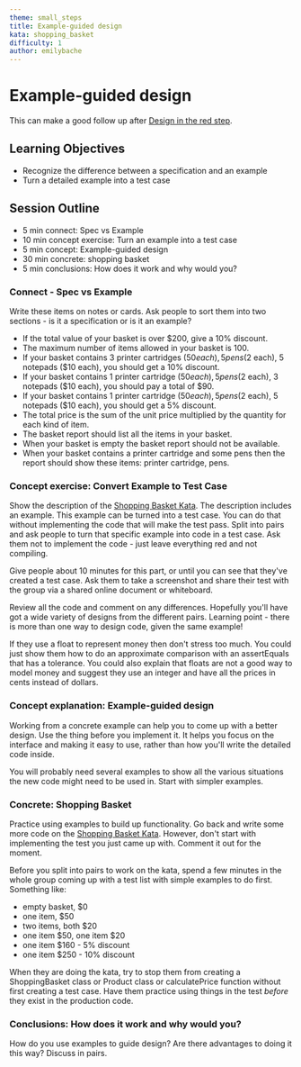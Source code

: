 ```yaml
---
theme: small_steps
title: Example-guided design
kata: shopping_basket
difficulty: 1
author: emilybache
---
```


# Example-guided design

This can make a good follow up after [Design in the red step](design_with_a_test.html).

## Learning Objectives

* Recognize the difference between a specification and an example
* Turn a detailed example into a test case

## Session Outline

* 5 min connect: Spec vs Example
* 10 min concept exercise: Turn an example into a test case
* 5 min concept: Example-guided design
* 30 min concrete: shopping basket
* 5 min conclusions: How does it work and why would you?

### Connect - Spec vs Example
Write these items on notes or cards. Ask people to sort them into two sections - is it a specification or is it an example?

- If the total value of your basket is over $200, give a 10% discount.
- The maximum number of items allowed in your basket is 100.
- If your basket contains 3 printer cartridges ($50 each), 5 pens ($2 each), 5 notepads ($10 each), you should get a 10% discount.
- If your basket contains 1 printer cartridge ($50 each), 5 pens ($2 each), 3 notepads ($10 each), you should pay a total of $90.
- If your basket contains 1 printer cartridge ($50 each), 5 pens ($2 each), 5 notepads ($10 each), you should get a 5% discount.
- The total price is the sum of the unit price multiplied by the quantity for each kind of item.
- The basket report should list all the items in your basket.
- When your basket is empty the basket report should not be available.
- When your basket contains a printer cartridge and some pens then the report should show these items: printer cartridge, pens.

### Concept exercise: Convert Example to Test Case
Show the description of the [Shopping Basket Kata](/kata_descriptions/shopping_basket.html). The description includes an example. This example can be turned into a test case. You can do that without implementing the code that will make the test pass. Split into pairs and ask people to turn that specific example into code in a test case. Ask them not to implement the code - just leave everything red and not compiling.

Give people about 10 minutes for this part, or until you can see that they've created a test case. Ask them to take a screenshot and share their test with the group via a shared online document or whiteboard.

Review all the code and comment on any differences. Hopefully you'll have got a wide variety of designs from the different pairs. Learning point - there is more than one way to design code, given the same example!

If they use a float to represent money then don't stress too much. You could just show them how to do an approximate comparison with an assertEquals that has a tolerance. You could also explain that floats are not a good way to model money and suggest they use an integer and have all the prices in cents instead of dollars.

### Concept explanation: Example-guided design
Working from a concrete example can help you to come up with a better design. Use the thing before you implement it. It helps you focus on the interface and making it easy to use, rather than how you'll write the detailed code inside.

You will probably need several examples to show all the various situations the new code might need to be used in. Start with simpler examples.

### Concrete: Shopping Basket
Practice using examples to build up functionality. Go back and write some more code on the [Shopping Basket Kata](/kata_descriptions/shopping_basket.html). However, don't start with implementing the test you just came up with. Comment it out for the moment.

Before you split into pairs to work on the kata, spend a few minutes in the whole group coming up with a test list with simple examples to do first. Something like:

- empty basket, $0
- one item, $50
- two items, both $20
- one item $50, one item $20
- one item $160 - 5% discount
- one item $250 - 10% discount

When they are doing the kata, try to stop them from creating a ShoppingBasket class or Product class or calculatePrice function without first creating a test case. Have them practice using things in the test _before_ they exist in the production code.

### Conclusions: How does it work and why would you?
How do you use examples to guide design? Are there advantages to doing it this way? Discuss in pairs. 

